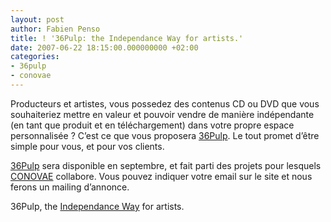 ```yaml
---
layout: post
author: Fabien Penso
title: ! '36Pulp: the Independance Way for artists.'
date: 2007-06-22 18:15:00.000000000 +02:00
categories:
- 36pulp
- conovae
---
```

<p>Producteurs et artistes, vous possedez des contenus CD ou DVD que vous
souhaiteriez mettre en valeur et pouvoir vendre de manière indépendante (en tant que produit et en téléchargement) dans votre propre espace personnalisée ? C’est ce que vous proposera <a href="http://36pulp.net">36Pulp</a>. Le tout promet d’être simple pour vous, et pour vos clients.</p>

<p><a href="http://36pulp.net">36Pulp</a> sera disponible en septembre, et fait parti des projets pour lesquels <a href="http://conovae.com">CONOVAE</a> collabore. Vous pouvez indiquer votre email sur le site et nous ferons un mailing d’annonce.</p>

<p>36Pulp, the <a href="http://36pulp.net">Independance Way</a> for artists.</p>
